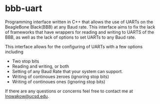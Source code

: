 # bbb-uart
Programming interface written in C++ that allows the use of UARTs on the BeagleBone Black(BBB) at any Baud rate.
This interface aims to fix the lack of frameworks that have wrappers for reading and writing to UARTS of the BBB, as well as the lack of options to set UARTs to any Baud rate. 

This interface allows for the configuring of UARTs with a few options including 
- Two stop bits
- Reading and writing, or both
- Setting of any Baud Rate that your system can support. 
- Writing of continoues zeroes (ignoring stop bits)
- Writing of continoues ones (ignoring stop bits)

If there are any questions or concerns feel free to contact me at lnowakow@ucsd.edu. 
